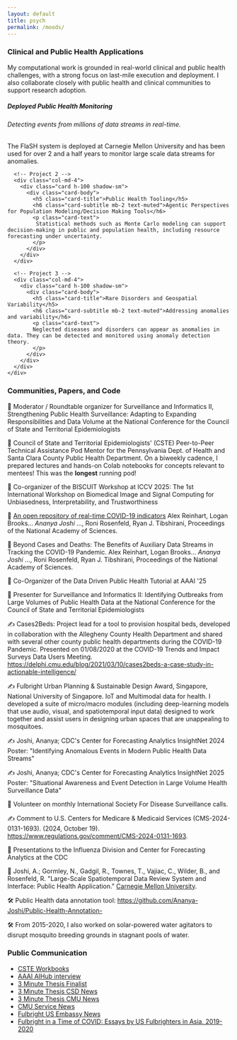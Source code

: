 ```yaml
--- 
layout: default
title: psych
permalink: /moods/ 
---
```


### Clinical and Public Health Applications

My computational work is grounded in real-world clinical and public health challenges, with a strong focus on last-mile execution and deployment. I also collaborate closely with public health and clinical communities to support research adoption.

<section class="py-2">
  <div class="container">
    <div class="row g-4">
      <!-- Project 1 -->
      <div class="col-md-4">
        <div class="card h-100 shadow-sm">
          <div class="card-body">
            <h5 class="card-title">Deployed Public Health Monitoring</h5>
            <h6 class="card-subtitle mb-2 text-muted">Detecting events from millions of data streams in real-time. </h6>
            <p class="card-text">
              The FlaSH system is deployed at Carnegie Mellon University and has been used for over 2 and a half years to monitor large scale data streams for anomalies. 
            </p>
          </div>
        </div>
      </div>

      <!-- Project 2 -->
      <div class="col-md-4">
        <div class="card h-100 shadow-sm">
          <div class="card-body">
            <h5 class="card-title">Public Health Tooling</h5>
            <h6 class="card-subtitle mb-2 text-muted">Agentic Perspectives for Population Modeling/Decision Making Tools</h6>
            <p class="card-text">
             Statistical methods such as Monte Carlo modeling can support decision-making in public and population health, including resource forecasting under uncertainty. 
            </p>
          </div>
        </div>
      </div>

      <!-- Project 3 -->
      <div class="col-md-4">
        <div class="card h-100 shadow-sm">
          <div class="card-body">
            <h5 class="card-title">Rare Disorders and Geospatial Variability</h5>
            <h6 class="card-subtitle mb-2 text-muted">Addressing anomalies and variability</h6>
            <p class="card-text">
            Neglected diseases and disorders can appear as anomalies in data. They can be detected and monitored using anomaly detection theory. 
            </p>
          </div>
        </div>
      </div>
    </div>
  </div>
</section>

### Communities, Papers, and Code

🤝 Moderator / Roundtable organizer for Surveillance and Informatics II, Strengthening Public Health Surveillance: Adapting to Expanding Responsibilities and Data Volume at the National Conference for the Council of State and Territorial Epidemiologists 

🤝 Council of State and Territorial Epidemiologists' (CSTE) Peer-to-Peer Technical Assistance Pod Mentor for the Pennsylvania Dept. of Health and Santa Clara County Public Health Department. On a biweekly cadence, I prepared lectures and hands-on Colab notebooks for concepts relevant to mentees! This was the **longest** running pod!

🤝 Co-organizer  of the BISCUIT Workshop at ICCV 2025: The 1st International Workshop on Biomedical Image and Signal Computing for Unbiasedness, Interpretability, and Trustworthiness

📄 [An open repository of real-time COVID-19 indicators](https://www.pnas.org/doi/abs/10.1073/pnas.2111452118) Alex Reinhart, Logan Brooks... *Ananya Joshi* ..., Roni Rosenfeld, Ryan J. Tibshirani, Proceedings of the National Academy of Sciences.  

📄 Beyond Cases and Deaths: The Benefits of Auxiliary Data Streams in Tracking the COVID-19 Pandemic. Alex Reinhart, Logan Brooks... *Ananya Joshi* ..., Roni Rosenfeld, Ryan J. Tibshirani, Proceedings of the National Academy of Sciences.  


🤝 Co-Organizer of the Data Driven Public Health Tutorial at AAAI '25 

🎤 Presenter for Surveillance and Informatics II: Identifying Outbreaks from Large Volumes of Public Health Data at the National Conference for the Council of State and Territorial Epidemiologists 

✍️ Cases2Beds: Project lead for a tool to provision hospital beds, developed in collaboration with the Allegheny County Health Department and shared with several other county public health departments during the COVID-19 Pandemic. Presented on 01/08/2020 at the COVID-19 Trends and Impact Surveys Data Users Meeting. https://delphi.cmu.edu/blog/2021/03/10/cases2beds-a-case-study-in-actionable-intelligence/

✍️ Fulbright Urban Planning & Sustainable Design Award, Singapore, National University of Singapore. IoT and Multimodal data for health. I developed a suite of micro/macro modules (including deep-learning models that use audio, visual, and spatiotemporal input data) designed to work together and assist users in designing urban spaces that are unappealing to mosquitoes.

✍️ Joshi, Ananya; CDC's Center for Forecasting Analytics InsightNet 2024 Poster: "Identifying Anomalous Events in Modern Public Health Data Streams"

✍️ Joshi, Ananya; CDC's Center for Forecasting Analytics InsightNet 2025 Poster: "Situational Awareness and Event Detection in Large Volume Health Surveillance Data"

🤝 Volunteer on monthly International Society For Disease Surveillance calls.  

✍️  Comment to U.S. Centers for Medicare \& Medicaid Services (CMS-2024-0131-1693). (2024, October 19). https://www.regulations.gov/comment/CMS-2024-0131-1693.

🎤 Presentations to the Influenza Division and Center for Forecasting Analytics at the CDC

📄 Joshi, A.; Gormley, N., Gadgil, R., Townes, T., Vajiac, C., Wilder, B., and Rosenfeld, R. "Large-Scale Spatiotemporal Data Review System and Interface: Public Health Application." [Carnegie Mellon University](https://delphi.cmu.edu/blog/2024/01/01/introducing-flash-part-1-meet-the-team/).

🛠️ Public Health data annotation tool: https://github.com/Ananya-Joshi/Public-Health-Annotation-  

🛠️ From 2015-2020, I also worked on solar-powered water agitators to disrupt mosquito breeding grounds in stagnant pools of water. 


### Public Communication 

- [CSTE Workbooks](https://github.com/Ananya-Joshi/CSTE_TA_Workbooks) 
- [AAAI AIHub interview](https://aihub.org/2025/05/13/interview-with-ananya-joshi-real-time-monitoring-for-healthcare-data/)
- [3 Minute Thesis Finalist](https://www.youtube.com/watch?v=BaIknj5naSg)
- [3 Minute Thesis CSD News](https://csd.cmu.edu/news/joshi-among-ten-three-minute-thesis-3mt-finalists)
- [3 Minute Thesis CMU News](https://www.cmu.edu/mcs/news-events/2025/0303_three-minute-thesis.html  )
- [CMU Service News](https://magazine.cs.cmu.edu/creating-a-jedi-mindset)
- [Fulbright US Embassy News](https://x.com/USEmbassySG/status/1230834991140982784)
- [Fulbright in a Time of COVID: Essays by US Fulbrighters in Asia, 2019-2020](https://www.amazon.com/Fulbright-Time-COVID-Fulbrighters-2019-20-ebook/dp/B093QQSSMH)


